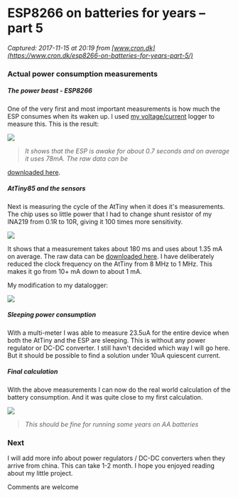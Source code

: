 # ESP8266 on batteries for years – part 5

_Captured: 2017-11-15 at 20:19 from [www.cron.dk](https://www.cron.dk/esp8266-on-batteries-for-years-part-5/)_

### Actual power consumption measurements

##### The power beast - ESP8266

One of the very first and most important measurements is how much the ESP consumes when its waken up. I used [my voltage/current](https://www.cron.dk/wifi-currentvoltage-datalogger/) logger to measure this. This is the result:

![](https://www.cron.dk/wp-content/uploads/2017/11/lp_esp_wakeup.jpg)

> _It shows that the ESP is awake for about 0.7 seconds and on average it uses 78mA. The raw data can be_

[downloaded here](https://github.com/x821938/UltraLowPower_WeatherStation/raw/master/Misc/Power-Measurement-ESP-alive.xlsx).

##### AtTiny85 and the sensors

Next is measuring the cycle of the AtTiny when it does it's measurements. The chip uses so little power that I had to change shunt resistor of my INA219 from 0.1R to 10R, giving it 100 times more sensitivity.

![](https://www.cron.dk/wp-content/uploads/2017/10/lp_attiny_wakeup.jpg)

It shows that a measurement takes about 180 ms and uses about 1.35 mA on average. The raw data can be [downloaded here](https://github.com/x821938/UltraLowPower_WeatherStation/raw/master/Misc/Power-Measurement-AtTiny-alive.xlsx). I have deliberately reduced the clock frequency on the AtTiny from 8 MHz to 1 MHz. This makes it go from 10+ mA down to about 1 mA.

My modification to my datalogger:

![](https://www.cron.dk/wp-content/uploads/2017/11/lp_shunt.jpg)

##### Sleeping power consumption

With a multi-meter I was able to measure 23.5uA for the entire device when both the AtTiny and the ESP are sleeping. This is without any power regulator or DC-DC converter. I still havn't decided which way I will go here. But it should be possible to find a solution under 10uA quiescent current.

##### Final calculation

With the above measurements I can now do the real world calculation of the battery consumption. And it was quite close to my first calculation.

![](https://www.cron.dk/wp-content/uploads/2017/10/lp_power_usage.jpg)

> _This should be fine for running some years on AA batteries_

### Next

I will add more info about power regulators / DC-DC converters when they arrive from china. This can take 1-2 month. I hope you enjoyed reading about my little project.

Comments are welcome
